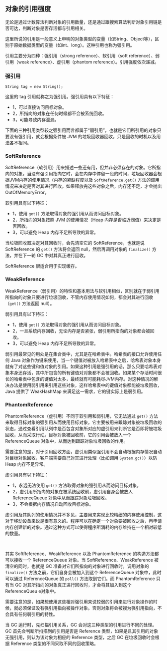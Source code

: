 ## 对象的引用强度 ##

无论是通过计数算法判断对象的引用数量，还是通过跟搜索算法判断对象引用链是否可达，判断对象是否存活都与引用相关。

这里所说的引用是一般意义上申明的对象类型的变量（如String、Object等），区别于原始数据类型的变量（如int、long）。这种引用也称为强引用。

引用主要分为四种：强引用（strong reference）、软引用（soft reference）、弱引用（weak reference）、虚引用（phantom reference）。引用强度依次递减。

### 强引用

`String tag = new String();`

这里的 tag 引用就称之为强引用。强引用具有以下特征：

* 1，可以直接访问目标对象。
* 2，所指向的对象在任何时候都不会被系统回收。
* 3，可能导致内存泄漏。


下面的三种引用类型较之强引用而言都属于“弱引用”，也就是它们所引用的对象只要没有强引用，就会根据条件被 JVM 的垃圾回收器回收，只是回收的时机以及用法各不相同。

### SoftReference

SoftReference（软引用）用来描述一些还有用，但并非必须存在的对象。它所指向的对象，当没有强引用指向它时，会在内存中停留一段的时间，垃圾回收器会根据JVM内存的使用情况（内存的紧缺程度以及 `SoftReference.get()` 方法的调用情况来决定是否对其进行回收。如果释放完这些对象之后，内存还不足，才会抛出 OutOfMemoryError。

软引用具有以下特征：

* 1，使用 `get()` 方法取得对象的强引用从而访问目标对象。
* 2，所指向的对象按照 JVM 的使用情况（Heap 内存是否临近阀值）来决定是否回收。
* 3，可以避免 Heap 内存不足所导致的异常。

当垃圾回收器决定对其回收时，会先清空它的 SoftReference，也就是说 SoftReference 的 `get()` 方法将会返回 null，然后再调用对象的 `finalize()` 方法，并在下一轮 GC 中对其真正进行回收。

SoftReference 很适合用于实现缓存。

### WeakReference

WeakReference（弱引用）的特性和基本用法与软引用相似，区别就在于弱引用所指向的对象只要进行垃圾回收，不管内存使用情况如何，都会对其进行回收（`get()` 方法返回 null）。

弱引用具有以下特征：

* 1，使用 `get()` 方法取得对象的强引用从而访问目标对象。
* 2，一旦系统内存回收，无论内存是否紧张，弱引用所指向的对象都会被回收。
* 3，可以避免 Heap 内存不足所导致的异常。

弱引用最常见的用处是在集合类中，尤其是在哈希表中。哈希表的接口允许使用任何 Java 对象作为键来使用，当一个键值对被放入哈希表中之后，哈希表对象本身就有了对这些键和值对象的引用。如果这种引用是强引用的话，那么只要哈希表对象本身还存活，其中所包含的所有键值对对象都不会被回收。如果某个存活时间很长的哈希表中包含的键值对太多，最终就有可能耗尽JVM内存。对这种情况的解决办法是使用弱引用来引用这些对象，这样哈希表中的键值对象都能被垃圾回收，Java 提供了 WeakHashMap 来满足这一需求，它的键实际上是弱引用。

### PhantomReference

PhantomReference（虚引用）不同于软引用和弱引用，它无法通过 `get()` 方法来取得目标对象的强引用从而使用目标对象。它主要被用来跟踪对象被垃圾回收的状态，通过查看引用队列中是否包含对象所对应的虚引用来判断它是否即将被垃圾回收，从而采取行动。目标对象被回收前，它的引用会被放入一个 ReferenceQueue 对象中，从而达到跟踪对象垃圾回收的作用。

需要注意的是，对于引用回收方面，虚引用类似强引用不会自动根据内存情况自动对目标对象回收，客户端需要自己对其进行处理（比如调用 `System.gc()`）以防 Heap 内存不足异常。

虚引用具有以下特征：

* 1，永远无法使用 `get()` 方法取得对象的强引用从而访问目标对象。
* 2，虚引用所指向的对象在被系统回收前，虚引用自身会被放入 ReferenceQueue 对象中从而跟踪对象垃圾回收。
* 3，不会根据内存情况自动回收目标对象。

虚引用及其队列的使用情况并不多见，主要用来实现比较精细的内存使用控制，这对于移动设备来说是很有意义的。程序可以在确定一个对象要被回收之后，再申请内存创建新的对象。通过这种方式可以使得程序所消耗的内存维持在一个相对较低的数量。

<br/>

其实 SoftReference、WeakReference 以及 PhantomReference 的构造方法都可以接收一个 ReferenceQueue 对象。当 SoftReference、WeakReference 被清空的同时，也就是 GC 准备对它们所指向的对象进行回收时，调用对象的 `finalize()` 方法之前，它们自身会被加入到这个 ReferenceQueue 对象中，此时可以通过 ReferenceQueue 的 `poll()` 方法取到它们。而 PhantomReference 只有当 GC 对其所指向的对象真正进行回收时，才会将其加入到这个 ReferenceQueu e对象中。

需要注意的是，如果想使用这些相对强引用来说较弱的引用来进行对象操作的时候，就必须保证没有强引用指向被操作对象。否则对象将会被视为强引用指向，不会具有任何弱引用的特性。

当 GC 运行时，先扫描引用关系，GC 会对这三种类型的引用进行不同的处理。GC 首先会判断所扫描到的引用是否是 Reference 类型，如果是且其引用的对象无强引用，则认为该对象为相应的 Reference 类型，之后 GC 在垃圾回收时会根据 Reference 类型的不同采取不同的回收策略。
